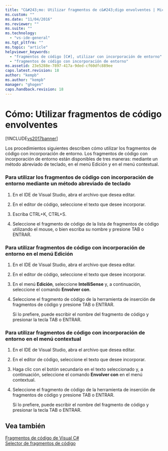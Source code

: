 ```yaml
---
title: "C&#243;mo: Utilizar fragmentos de c&#243;digo envolventes | Microsoft Docs"
ms.custom: ""
ms.date: "11/04/2016"
ms.reviewer: ""
ms.suite: ""
ms.technology: 
  - "vs-ide-general"
ms.tgt_pltfrm: ""
ms.topic: "article"
helpviewer_keywords: 
  - "fragmentos de código [C#], utilizar con incorporación de entorno"
  - "fragmentos de código con incorporación de entorno"
ms.assetid: 23e5288e-7897-417a-9ded-cf60dfc889ee
caps.latest.revision: 18
author: "kempb"
ms.author: "kempb"
manager: "ghogen"
caps.handback.revision: 18
---
```

# C&#243;mo: Utilizar fragmentos de c&#243;digo envolventes
[!INCLUDE[vs2017banner](../code-quality/includes/vs2017banner.md)]

Los procedimientos siguientes describen cómo utilizar los fragmentos de código con incorporación de entorno.  Los fragmentos de código con incorporación de entorno están disponibles de tres maneras: mediante un método abreviado de teclado, en el menú Edición y en el menú contextual.  
  
### Para utilizar los fragmentos de código con incorporación de entorno mediante un método abreviado de teclado  
  
1.  En el IDE de Visual Studio, abra el archivo que desea editar.  
  
2.  En el editor de código, seleccione el texto que desee incorporar.  
  
3.  Escriba CTRL\+K, CTRL\+S.  
  
4.  Seleccione el fragmento de código de la lista de fragmentos de código utilizando el mouse, o bien escriba su nombre y presione TAB o ENTRAR.  
  
### Para utilizar fragmentos de código con incorporación de entorno en el menú Edición  
  
1.  En el IDE de Visual Studio, abra el archivo que desea editar.  
  
2.  En el editor de código, seleccione el texto que desee incorporar.  
  
3.  En el menú **Edición**, seleccione **IntelliSense** y, a continuación, seleccione el comando **Envolver con**.  
  
4.  Seleccione el fragmento de código de la herramienta de inserción de fragmentos de código y presione TAB o ENTRAR.  
  
     Si lo prefiere, puede escribir el nombre del fragmento de código y presionar la tecla TAB o ENTRAR.  
  
### Para utilizar fragmentos de código con incorporación de entorno en el menú contextual  
  
1.  En el IDE de Visual Studio, abra el archivo que desea editar.  
  
2.  En el editor de código, seleccione el texto que desee incorporar.  
  
3.  Haga clic con el botón secundario en el texto seleccionado y, a continuación, seleccione el comando **Envolver con** en el menú contextual.  
  
4.  Seleccione el fragmento de código de la herramienta de inserción de fragmentos de código y presione TAB o ENTRAR.  
  
     Si lo prefiere, puede escribir el nombre del fragmento de código y presionar la tecla TAB o ENTRAR.  
  
## Vea también  
 [Fragmentos de código de Visual C\#](../ide/visual-csharp-code-snippets.md)   
 [Selector de fragmentos de código](../ide/reference/code-snippet-picker.md)